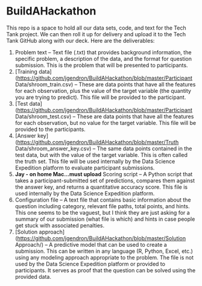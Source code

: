 # BuildAHackathon
This repo is a space to hold all our data sets, code, and text for the Tech Tank project. We can then roll it up for delivery and upload it to the Tech Tank GitHub along with our deck. Here are the deliverables:

1. Problem text – Text file (.txt) that provides background information, the specific problem, a description of the data, and the format for question submission. This is the problem that will be presented to participants.
2. [Training data](https://github.com/jgendron/BuildAHackathon/blob/master/Participant Data/shroom_train.csv) – These are data points that have all the features for each observation, plus the value of the target variable (the quantity you are trying to predict). This file will be provided to the participant.
3. [Test data](https://github.com/jgendron/BuildAHackathon/blob/master/Participant Data/shroom_test.csv) – These are data points that have all the features for each observation, but no value for the target variable. This file will be provided to the participants.
4. [Answer key](https://github.com/jgendron/BuildAHackathon/blob/master/Truth Data/shroom_answer_key.csv) – The same data points contained in the test data, but with the value of the target variable. This is often called the truth set. This file will be used internally by the Data Science Expedition platform to evaluate participant submissions.
5. __Jay - on home Mac...must upload__ Scoring script – A Python script that takes a participant-submitted set of predictions, compares them against the answer key, and returns a quantitative accuracy score. This file is used internally by the Data Science Expedition platform.
6. Configuration file – A text file that contains basic information about the question including category, relevant file paths, total points, and hints. This one seems to be the vaguest, but I think they are just asking for a summary of our submission (what file is which) and hints in case people get stuck with associated penalties.
7. [Solution approach](https://github.com/jgendron/BuildAHackathon/blob/master/Solution Approach/) – A predictive model that can be used to create a submission. This can be written in any language (R, Python, Excel, etc.) using any modeling approach appropriate to the problem. The file is not used by the Data Science Expedition platform or provided to participants. It serves as proof that the question can be solved using the provided data.
